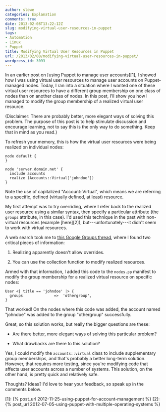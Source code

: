 ```yaml
---
author: slowe
categories: Explanation
comments: true
date: 2013-02-08T13:22:12Z
slug: modifying-virtual-user-resources-in-puppet
tags:
- Automation
- Linux
- Puppet
title: Modifying Virtual User Resources in Puppet
url: /2013/02/08/modifying-virtual-user-resources-in-puppet/
wordpress_id: 3093
---
```


In an earlier post on [using Puppet to manage user accounts][1], I showed how I was using virtual user resources to manage user accounts on Puppet-managed nodes. Today, I ran into a situation where I wanted one of these virtual user resources to have a different group membership on one class of nodes than on another class of nodes. In this post, I'll show you how I managed to modify the group membership of a realized virtual user resource.

(Disclaimer: There are probably better, more elegant ways of solving this problem. The purpose of this post is to help stimulate discussion and encourage learning, not to say this is the only way to do something. Keep that in mind as you read.)

To refresh your memory, this is how the virtual user resources were being realized on individual nodes:

``` puppet
node default {
}

node 'server.domain.net' {
  include accounts
  realize (Accounts::Virtual['johndoe'])
}
```

Note the use of capitalized "Account::Virtual", which means we are referring to a specific, defined (virtually defined, at least) resource.

My first attempt was to try overriding, where I refer back to the realized user resource using a similar syntax, then specify a particular attribute (the `groups` attribute, in this case). I'd used this technique in the past with non-virtual resources (example [here][2]), but---unfortunately---it didn't seem to work with virtual resources.

A web search took me to [this Google Groups thread](https://groups.google.com/forum/?fromgroups=#!topic/puppet-users/e9b53Eyq2Fw), where I found two critical pieces of information:

1. Realizing apparently doesn't allow overrides.

2. You can use the collection function to modify realized resources.

Armed with that information, I added this code to the `nodes.pp` manifest to modify the group membership for a realized virtual resource on specific nodes:

``` puppet
User <| title == 'johndoe' |> {
  groups              =>  'othergroup',
}
```

That worked! On the nodes where this code was added, the account named "johndoe" was added to the group "othergroup" successfully.

Great, so this solution works, but really the bigger questions are these:

* Are there better, more elegant ways of solving this particular problem? 

* What drawbacks are there to this solution?

Yes, I could modify the `accounts::virtual` class to include supplementary group memberships, and that's probably a better long-term solution. However, that requires more testing, since you're modifying code that affects user accounts across a number of systems. This solution, on the other hand, is pretty quick and relatively safe.

Thoughts? Ideas? I'd love to hear your feedback, so speak up in the comments below.


[1]: {% post_url 2012-11-25-using-puppet-for-account-management %}
[2]: {% post_url 2012-07-05-using-puppet-with-multiple-operating-systems %}
